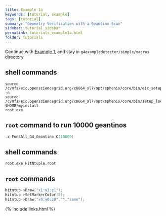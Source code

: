 ```yaml
---
title: Example 1a
keywords: [tutorial, example]
tags: [tutorial]
summary: "Geometry Verification with a Geantino Scan"
sidebar: tutorial_sidebar
permalink: tutorials_example1a.html
folder: tutorials
---
```


Continue with [Example 1](/tutorials_example1.html), and stay in `g4exampledetector/simple/macros` directory

## shell commands

```
source /cvmfs/eic.opensciencegrid.org/x8664_sl7/opt/sphenix/core/bin/eic_setup.sh -n
source /cvmfs/eic.opensciencegrid.org/x8664_sl7/opt/sphenix/core/bin/setup_local.sh $HOME/myinstall
root.exe
```

## `root` command to run 10000 geantinos

```cpp
.x Fun4All_G4_Geantino.C(10000)
```

## shell commands

```
root.exe HitNtuple.root
```

## `root` commands

```cpp
hitntup->Draw("x1:y1:z1");
hitntup->SetMarkerColor(2);
hitntup->Draw("x0:y0:z0","","same");
```

{% include links.html %}
